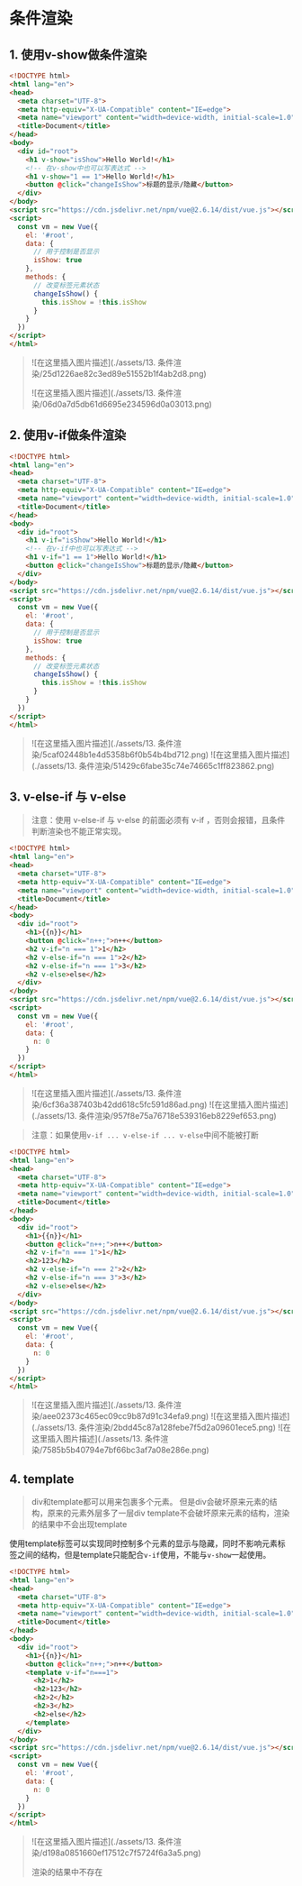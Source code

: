 # 条件渲染

## 1. 使用v-show做条件渲染

```html
<!DOCTYPE html>
<html lang="en">
<head>
  <meta charset="UTF-8">
  <meta http-equiv="X-UA-Compatible" content="IE=edge">
  <meta name="viewport" content="width=device-width, initial-scale=1.0">
  <title>Document</title>	
</head>
<body>
  <div id="root">
    <h1 v-show="isShow">Hello World!</h1>
    <!-- 在v-show中也可以写表达式 -->
    <h1 v-show="1 == 1">Hello World!</h1>
    <button @click="changeIsShow">标题的显示/隐藏</button>
  </div>
</body>
<script src="https://cdn.jsdelivr.net/npm/vue@2.6.14/dist/vue.js"></script>
<script>
  const vm = new Vue({
    el: '#root',
    data: {
      // 用于控制是否显示
      isShow: true
    },
    methods: {
      // 改变标签元素状态
      changeIsShow() {
        this.isShow = !this.isShow
      }
    }
  })
</script>
</html>
```

> ![在这里插入图片描述](./assets/13. 条件渲染/25d1226ae82c3ed89e51552b1f4ab2d8.png)
>
> ![在这里插入图片描述](./assets/13. 条件渲染/06d0a7d5db61d6695e234596d0a03013.png)

## 2. 使用v-if做条件渲染

```html
<!DOCTYPE html>
<html lang="en">
<head>
  <meta charset="UTF-8">
  <meta http-equiv="X-UA-Compatible" content="IE=edge">
  <meta name="viewport" content="width=device-width, initial-scale=1.0">
  <title>Document</title>
</head>
<body>
  <div id="root">
    <h1 v-if="isShow">Hello World!</h1>
    <!-- 在v-if中也可以写表达式 -->
    <h1 v-if="1 == 1">Hello World!</h1>
    <button @click="changeIsShow">标题的显示/隐藏</button>
  </div>
</body>
<script src="https://cdn.jsdelivr.net/npm/vue@2.6.14/dist/vue.js"></script>
<script>
  const vm = new Vue({
    el: '#root',
    data: {
      // 用于控制是否显示
      isShow: true
    },
    methods: {
      // 改变标签元素状态
      changeIsShow() {
        this.isShow = !this.isShow
      }
    }
  })
</script>
</html>
```

> ![在这里插入图片描述](./assets/13. 条件渲染/5caf02448b1e4d5358b6f0b54b4bd712.png)
> ![在这里插入图片描述](./assets/13. 条件渲染/51429c6fabe35c74e74665c1ff823862.png)

## 3. v-else-if 与 v-else

> 注意：使用 v-else-if 与 v-else 的前面必须有 v-if ，否则会报错，且条件判断渲染也不能正常实现。

```html
<!DOCTYPE html>
<html lang="en">
<head>
  <meta charset="UTF-8">
  <meta http-equiv="X-UA-Compatible" content="IE=edge">
  <meta name="viewport" content="width=device-width, initial-scale=1.0">
  <title>Document</title>
</head>
<body>
  <div id="root">
    <h1>{{n}}</h1>
    <button @click="n++;">n++</button>
    <h2 v-if="n === 1">1</h2>
    <h2 v-else-if="n === 1">2</h2>
    <h2 v-else-if="n === 1">3</h2>
    <h2 v-else>else</h2>
  </div>
</body>
<script src="https://cdn.jsdelivr.net/npm/vue@2.6.14/dist/vue.js"></script>
<script>
  const vm = new Vue({
    el: '#root',
    data: {
      n: 0
    }
  })
</script>
</html>
```

> ![在这里插入图片描述](./assets/13. 条件渲染/6cf36a387403b42dd618c5fc591d86ad.png)
> ![在这里插入图片描述](./assets/13. 条件渲染/957f8e75a76718e539316eb8229ef653.png)

> 注意：如果使用`v-if ... v-else-if ... v-else`中间不能被打断

```html
<!DOCTYPE html>
<html lang="en">
<head>
  <meta charset="UTF-8">
  <meta http-equiv="X-UA-Compatible" content="IE=edge">
  <meta name="viewport" content="width=device-width, initial-scale=1.0">
  <title>Document</title>
</head>
<body>
  <div id="root">
    <h1>{{n}}</h1>
    <button @click="n++;">n++</button>
    <h2 v-if="n === 1">1</h2>
    <h2>123</h2>
    <h2 v-else-if="n === 2">2</h2>
    <h2 v-else-if="n === 3">3</h2>
    <h2 v-else>else</h2>
  </div>
</body>
<script src="https://cdn.jsdelivr.net/npm/vue@2.6.14/dist/vue.js"></script>
<script>
  const vm = new Vue({
    el: '#root',
    data: {
      n: 0
    }
  })
</script>
</html>
```

> ![在这里插入图片描述](./assets/13. 条件渲染/aee02373c465ec09cc9b87d91c34efa9.png)
> ![在这里插入图片描述](./assets/13. 条件渲染/2bdd45c87a128febe7f5d2a09601ece5.png)
> ![在这里插入图片描述](./assets/13. 条件渲染/7585b5b40794e7bf66bc3af7a08e286e.png)

## 4. template

> div和template都可以用来包裹多个元素。
> 但是div会破坏原来元素的结构，原来的元素外层多了一层div
> template不会破坏原来元素的结构，渲染的结果中不会出现template

使用template标签可以实现同时控制多个元素的显示与隐藏，同时不影响元素标签之间的结构，但是template只能配合`v-if`使用，不能与`v-show`一起使用。

```html
<!DOCTYPE html>
<html lang="en">
<head>
  <meta charset="UTF-8">
  <meta http-equiv="X-UA-Compatible" content="IE=edge">
  <meta name="viewport" content="width=device-width, initial-scale=1.0">
  <title>Document</title>
</head>
<body>
  <div id="root">
    <h1>{{n}}</h1>
    <button @click="n++;">n++</button>
    <template v-if="n===1">
      <h2>1</h2>
      <h2>123</h2>
      <h2>2</h2>
      <h2>3</h2>
      <h2>else</h2>
    </template>
  </div>
</body>
<script src="https://cdn.jsdelivr.net/npm/vue@2.6.14/dist/vue.js"></script>
<script>
  const vm = new Vue({
    el: '#root',
    data: {
      n: 0
    }
  })
</script>
</html>
```

> ![在这里插入图片描述](./assets/13. 条件渲染/d198a0851660ef17512c7f5724f6a3a5.png)
>
> 渲染的结果中不存在<template>
>
> ![在这里插入图片描述](./assets/13. 条件渲染/e8e6e34940be0e28c142843977872125.png)

## 5. v-if 和 v-show 的区别

- 实现原理不同：

  - v-if 指令会动态地创建或移除 DOM 元素，从而控制元素在页面上的显示与隐藏；

  - v-show 指令会动态为元素添加或移除

     

    ```
    style="display: none;"
    ```

     

    样式，从而控制元素的显示与隐藏；

    ```html
    <!DOCTYPE html>
    <html lang="en">
    <head>
      <meta charset="UTF-8">
      <meta http-equiv="X-UA-Compatible" content="IE=edge">
      <meta name="viewport" content="width=device-width, initial-scale=1.0">
      <title>Document</title>
    </head>
    <body>
      <div id="root">
        <h1 v-show="isShow">Hello World!</h1>
        <h1 v-if="isShow">Hello World!</h1>
        <button @click="changeIsShow">标题的显示/隐藏</button>
      </div>
    </body>
    <script src="https://cdn.jsdelivr.net/npm/vue@2.6.14/dist/vue.js"></script>
    <script>
      const vm = new Vue({
        el: '#root',
        data: {
          isShow: true
        },
        methods: {
          changeIsShow() {
            this.isShow = !this.isShow
          }
        }
      })
    </script>
    </html>
    ```

    > ![在这里插入图片描述](./assets/13. 条件渲染/62a49aa9c9b56892c15d4aaed79348e5.png)
    > ![在这里插入图片描述](./assets/13. 条件渲染/46a499aafeab759f6a6214b8998b5bc0.png)

- 性能消耗不同：

  - v-if 有更高的切换开销（进行动态的创建和移除元素），而 v-show 有更高的初始渲染开销（一开始就有进行元素的渲染，v-if为false一开始不会进行渲染）。
  - 如果需要非常频繁地切换，则使用 v-show 较好
  - 如果在运行时条件很少改变，则使用 v-if 较好


